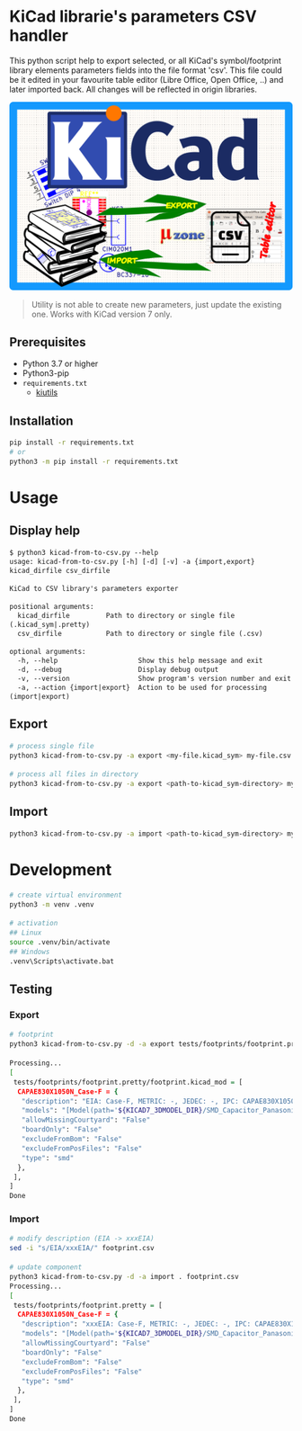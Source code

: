 # KiCad librarie's parameters CSV handler

This python script help to export selected, or all KiCad's symbol/footprint library elements parameters fields into the file format 'csv'. This file could be it edited in your favourite table editor (Libre Office, Open Office, ..) and later imported back. All changes will be reflected in origin libraries.

![logo](docs/logo.png)

> Utility is not able to create new parameters, just update the existing one.
> Works with KiCad version 7 only.

## Prerequisites

- Python 3.7 or higher
- Python3-pip
- `requirements.txt`
  - [kiutils](https://github.com/mvnmgrx/kiutils)


## Installation

```sh
pip install -r requirements.txt
# or
python3 -m pip install -r requirements.txt
```


# Usage

## Display help

```
$ python3 kicad-from-to-csv.py --help
usage: kicad-from-to-csv.py [-h] [-d] [-v] -a {import,export} kicad_dirfile csv_dirfile

KiCad to CSV library's parameters exporter

positional arguments:
  kicad_dirfile         Path to directory or single file (.kicad_sym|.pretty)
  csv_dirfile           Path to directory or single file (.csv)

optional arguments:
  -h, --help                    Show this help message and exit
  -d, --debug                   Display debug output
  -v, --version                 Show program's version number and exit
  -a, --action {import|export}  Action to be used for processing (import|export)
```


## Export

```sh
# process single file
python3 kicad-from-to-csv.py -a export <my-file.kicad_sym> my-file.csv

# process all files in directory
python3 kicad-from-to-csv.py -a export <path-to-kicad_sym-directory> my-dir.csv
```


## Import

```sh
python3 kicad-from-to-csv.py -a import <path-to-kicad_sym-directory> my-file.csv
```


# Development

```sh
# create virtual environment
python3 -m venv .venv

# activation
## Linux
source .venv/bin/activate
## Windows
.venv\Scripts\activate.bat
```


## Testing

### Export

```sh
# footprint
python3 kicad-from-to-csv.py -d -a export tests/footprints/footprint.pretty footprint.csv

Processing...
[
 tests/footprints/footprint.pretty/footprint.kicad_mod = [
  CAPAE830X1050N_Case-F = {
   "description": "EIA: Case-F, METRIC: -, JEDEC: -, IPC: CAPAE830X1050N"
   "models": "[Model(path='${KICAD7_3DMODEL_DIR}/SMD_Capacitor_Panasonic/CAPAE800X1050 Size-F.stp', pos=Coordinate(X=0, Y=0, Z=0), scale=Coordinate(X=1, Y=1, Z=1), rotate=Coordinate(X=-90, Y=0, Z=180), hide=False, opacity=None)]"
   "allowMissingCourtyard": "False"
   "boardOnly": "False"
   "excludeFromBom": "False"
   "excludeFromPosFiles": "False"
   "type": "smd"
  },
 ],
]
Done
```


### Import
```sh
# modify description (EIA -> xxxEIA)
sed -i "s/EIA/xxxEIA/" footprint.csv

# update component
python3 kicad-from-to-csv.py -d -a import . footprint.csv
Processing...
[
 tests/footprints/footprint.pretty = [
  CAPAE830X1050N_Case-F = {
   "description": "xxxEIA: Case-F, METRIC: -, JEDEC: -, IPC: CAPAE830X1050N"
   "models": "[Model(path='${KICAD7_3DMODEL_DIR}/SMD_Capacitor_Panasonic/CAPAE800X1050 Size-F.stp', pos=Coordinate(X=0, Y=0, Z=0), scale=Coordinate(X=1, Y=1, Z=1), rotate=Coordinate(X=-90, Y=0, Z=180), hide=False, opacity=None)]"
   "allowMissingCourtyard": "False"
   "boardOnly": "False"
   "excludeFromBom": "False"
   "excludeFromPosFiles": "False"
   "type": "smd"
  },
 ],
]
Done
```
